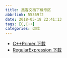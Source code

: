 ```yaml
---
title: 黑客文档下载专区
abbrlink: 55369f2
date: 2018-05-18 22:41:13
tags: [C,C++]
categories: 运维
---
```


- [C++Primer 下载](C++Primer.pdf)
- [RegularExpression 下载](RegularExpression.pdf)
